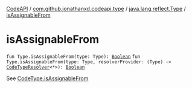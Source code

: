 [CodeAPI](../../index.md) / [com.github.jonathanxd.codeapi.type](../index.md) / [java.lang.reflect.Type](index.md) / [isAssignableFrom](.)

# isAssignableFrom

`fun Type.isAssignableFrom(type: Type): `[`Boolean`](https://kotlinlang.org/api/latest/jvm/stdlib/kotlin/-boolean/index.html)
`fun Type.isAssignableFrom(type: Type, resolverProvider: (Type) -> `[`CodeTypeResolver`](../-code-type-resolver/index.md)`<*>): `[`Boolean`](https://kotlinlang.org/api/latest/jvm/stdlib/kotlin/-boolean/index.html)

See [CodeType.isAssignableFrom](../-code-type/is-assignable-from.md)


